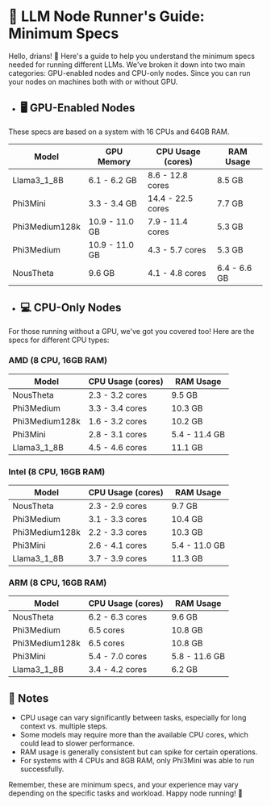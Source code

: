 # 🚀 LLM Node Runner's Guide: Minimum Specs

Hello, drians! 👋 Here's a guide to help you understand the minimum specs needed for running different LLMs. We've broken it down into two main categories: GPU-enabled nodes and CPU-only nodes. Since you can run your nodes on machines both with or without GPU. 

- ## 🖥️ GPU-Enabled Nodes

These specs are based on a system with 16 CPUs and 64GB RAM.

| Model | GPU Memory | CPU Usage (cores) | RAM Usage |
|-------|------------|-------------------|-----------|
| Llama3_1_8B | 6.1 - 6.2 GB | 8.6 - 12.8 cores | 8.5 GB |
| Phi3Mini | 3.3 - 3.4 GB | 14.4 - 22.5 cores | 7.7 GB |
| Phi3Medium128k | 10.9 - 11.0 GB | 7.9 - 11.4 cores | 5.3 GB |
| Phi3Medium | 10.9 - 11.0 GB | 4.3 - 5.7 cores | 5.3 GB |
| NousTheta | 9.6 GB | 4.1 - 4.8 cores | 6.4 - 6.6 GB |

- ## 💻 CPU-Only Nodes

For those running without a GPU, we've got you covered too! Here are the specs for different CPU types:

### AMD (8 CPU, 16GB RAM)

| Model | CPU Usage (cores) | RAM Usage |
|-------|-------------------|-----------|
| NousTheta | 2.3 - 3.2 cores | 9.5 GB |
| Phi3Medium | 3.3 - 3.4 cores | 10.3 GB |
| Phi3Medium128k | 1.6 - 3.2 cores | 10.2 GB |
| Phi3Mini | 2.8 - 3.1 cores | 5.4 - 11.4 GB |
| Llama3_1_8B | 4.5 - 4.6 cores | 11.1 GB |

### Intel (8 CPU, 16GB RAM)

| Model | CPU Usage (cores) | RAM Usage |
|-------|-------------------|-----------|
| NousTheta | 2.3 - 2.9 cores | 9.7 GB |
| Phi3Medium | 3.1 - 3.3 cores | 10.4 GB |
| Phi3Medium128k | 2.2 - 3.3 cores | 10.3 GB |
| Phi3Mini | 2.6 - 4.1 cores | 5.4 - 11.0 GB |
| Llama3_1_8B | 3.7 - 3.9 cores | 11.3 GB |

### ARM (8 CPU, 16GB RAM)

| Model | CPU Usage (cores) | RAM Usage |
|-------|-------------------|-----------|
| NousTheta | 6.2 - 6.3 cores | 9.6 GB |
| Phi3Medium | 6.5 cores | 10.8 GB |
| Phi3Medium128k | 6.5 cores | 10.8 GB |
| Phi3Mini | 5.4 - 7.0 cores | 5.8 - 11.6 GB |
| Llama3_1_8B | 3.4 - 4.2 cores | 6.2 GB |

## 📝 Notes

- CPU usage can vary significantly between tasks, especially for long context vs. multiple steps.
- Some models may require more than the available CPU cores, which could lead to slower performance.
- RAM usage is generally consistent but can spike for certain operations.
- For systems with 4 CPUs and 8GB RAM, only Phi3Mini was able to run successfully.

Remember, these are minimum specs, and your experience may vary depending on the specific tasks and workload. Happy node running! 🎉
